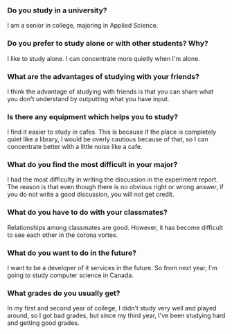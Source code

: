 ### Do you study in a university?
I am a senior in college, majoring in Applied Science.

### Do you prefer to study alone or with other students? Why?
I like to study alone. I can concentrate more quietly when I'm alone.

### What are the advantages of studying with your friends?
I think the advantage of studying with friends is that you can share what you don't understand by outputting what you have input.

### Is there any equipment which helps you to study?
I find it easier to study in cafes. This is because if the place is completely quiet like a library, I would be overly cautious because of that, so I can concentrate better with a little noise like a cafe.

### What do you find the most difficult in your major?
I had the most difficulty in writing the discussion in the experiment report. The reason is that even though there is no obvious right or wrong answer, if you do not write a good discussion, you will not get credit.

### What do you have to do with your classmates?
Relationships among classmates are good. However, it has become difficult to see each other in the corona vortex.

### What do you want to do in the future?
I want to be a developer of it services in the future. So from next year, I'm going to study computer science in Canada.

### What grades do you usually get?
In my first and second year of college, I didn't study very well and played around, so I got bad grades, but since my third year, I've been studying hard and getting good grades.

